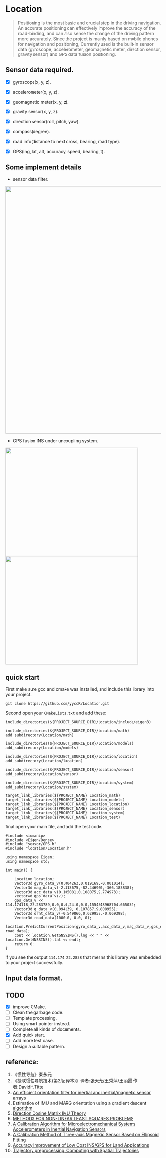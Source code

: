 # Location

> Positioning is the most basic and crucial step in the driving navigation. An accurate positioning can effectively improve the accuracy of the road-binding, and can also sense the change of the driving pattern more accurately. Since the project is mainly based on mobile phones for navigation and positioning, Currently used is the built-in sensor data (gyroscope, accelerometer, geomagnetic meter, direction sensor, gravity sensor) and GPS data fusion positioning.

## Sensor data required.

- [X] gyroscope(x, y, z).
- [X] accelerometer(x, y, z).
- [X] geomagnetic meter(x, y, z).
- [X] gravity sensor(x, y, z).
- [X] direction sensor(roll, pitch, yaw).
- [X] compass(degree).
- [X] road info(distance to next cross, bearing, road type).
- [X] GPS(lng, lat, alt, accuracy, speed, bearing, t).


## Some implement details

- sensor data filter.

<img src="https://raw.githubusercontent.com/yyccR/Pictures/master/INS/ornt_filter.png" width="1000" height="800" />

- GPS fusion INS under uncoupling system.

<img src="https://raw.githubusercontent.com/yyccR/Pictures/master/INS/origin location.png" width="430" height="350" /> <img src="https://raw.githubusercontent.com/yyccR/Pictures/master/INS/final location.png" width="430" height="350" />

## quick start
First make sure gcc and cmake was installed, and include this library into your project.

```
git clone https://github.com/yyccR/Location.git
```

Second open your `CMakeLists.txt` and add these:

```
include_directories(${PROJECT_SOURCE_DIR}/Location/include/eigen3)

include_directories(${PROJECT_SOURCE_DIR}/Location/math)
add_subdirectory(Location/math)

include_directories(${PROJECT_SOURCE_DIR}/Location/models)
add_subdirectory(Location/models)

include_directories(${PROJECT_SOURCE_DIR}/Location/location)
add_subdirectory(Location/location)

include_directories(${PROJECT_SOURCE_DIR}/Location/sensor)
add_subdirectory(Location/sensor)

include_directories(${PROJECT_SOURCE_DIR}/Location/system)
add_subdirectory(Location/system)

target_link_libraries(${PROJECT_NAME} Location_math)
target_link_libraries(${PROJECT_NAME} Location_models)
target_link_libraries(${PROJECT_NAME} Location_location)
target_link_libraries(${PROJECT_NAME} Location_sensor)
target_link_libraries(${PROJECT_NAME} Location_system)
target_link_libraries(${PROJECT_NAME} Location_test)
```

final open your main file, and add the test code.

```
#include <iomanip>
#include <Eigen/Dense>
#include "sensor/GPS.h"
#include "location/Location.h"

using namespace Eigen;
using namespace std;

int main() {

    Location location;
    Vector3d gyro_data_v(0.004263,0.019169,-0.001014);
    Vector3d mag_data_v(-2.313675,-82.446960,-366.183838);
    Vector3d acc_data_v(0.105081,0.108075,9.774973);
    VectorXd gps_data_v(7);
    gps_data_v << 114.174118,22.283789,0.0,0.0,24.0,0.0,1554348968704.665039;
    Vector3d g_data_v(0.094139, 0.107857,9.808955);
    Vector3d ornt_data_v(-0.549866,0.629957,-0.069398);
    Vector3d road_data(1000.0, 0.0, 0);
    location.PredictCurrentPosition(gyro_data_v,acc_data_v,mag_data_v,gps_data_v,g_data_v,ornt_data_v, road_data);
    cout << location.GetGNSSINS().lng << " " << location.GetGNSSINS().lat << endl;
    return 0;
}
```

if you see the output `114.174 22.2838` that means this library was embedded to your project successfully.

## Input data format.


## TODO

- [X] improve CMake.
- [ ] Clean the garbage code.
- [ ] Template processing.
- [ ] Using smart pointer instead.
- [ ] Complete all kinds of documents.
- [x] Add quick start.
- [ ] Add more test case.
- [ ] Design a suitable pattern.

## reference:

1. 《惯性导航》秦永元
2. 《捷联惯性导航技术(第2版 译本)》译者:张天光/王秀萍/王丽霞 作者:DavidH.Titte
3. [An efficient orientation filter for inertial and
    inertial/magnetic sensor arrays](http://x-io.co.uk/res/doc/madgwick_internal_report.pdf)
4. [Estimation of IMU and MARG orientation using a gradient descent algorithm](http://vigir.missouri.edu/~gdesouza/Research/Conference_CDs/RehabWeekZ%C3%BCrich/icorr/papers/Madgwick_Estimation%20of%20IMU%20and%20MARG%20orientation%20using%20a%20gradient%20descent%20algorithm_ICORR2011.pdf)
5. [Direction Cosine Matrix IMU Theory](https://www.researchgate.net/publication/265755808_Direction_Cosine_Matrix_IMU_Theory)
6. [METHODS FOR NON-LINEAR LEAST SQUARES PROBLEMS](http://www2.imm.dtu.dk/pubdb/views/edoc_download.php/3215/pdf/imm3215.pdf)
7. [A Calibration Algorithm for Microelectromechanical Systems Accelerometers in Inertial Navigation Sensors](https://arxiv.org/pdf/1309.5075.pdf)
8. [A Calibration Method of Three-axis Magnetic Sensor Based on Ellipsoid Fitting](https://www.researchgate.net/publication/273845104_A_Calibration_Method_of_Three-axis_Magnetic_Sensor_Based_on_Ellipsoid_Fitting)
9. [Accuracy Improvement of Low Cost INS/GPS for Land Applications](https://prism.ucalgary.ca/bitstream/handle/1880/41142/2001_Shin.pdf?sequence=1)
10. [Trajectory preprocessing: Computing with Spatial Trajectories](https://books.google.com.hk/books?hl=zh-CN&lr=&id=JShQJF23xBgC&oi=fnd&pg=PR3&dq=Trajectory+preprocessing.+Computing+with+Spatial+Trajectories&ots=6NUeew5i9_&sig=o7XM_QcuUnmOv5KNeezTN4H8PMw&redir_esc=y&hl=zh-CN&sourceid=cndr#v=onepage&q=Trajectory%20preprocessing.%20Computing%20with%20Spatial%20Trajectories&f=false)